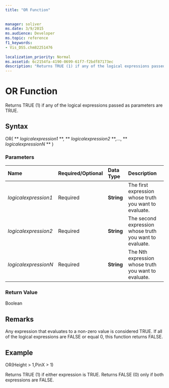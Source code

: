 ```yaml
---
title: "OR Function"
 
 
manager: soliver
ms.date: 3/9/2015
ms.audience: Developer
ms.topic: reference
f1_keywords:
- Vis_DSS.chm82251476
 
localization_priority: Normal
ms.assetid: 6c2154fa-4190-0699-61f7-f2bdf87173ec
description: "Returns TRUE (1) if any of the logical expressions passed as parameters are TRUE."
---
```


# OR Function

Returns TRUE (1) if any of the logical expressions passed as parameters are TRUE.
  
## Syntax

OR( ** *logicalexpression1* **, ** *logicalexpression2* **,..., ** *logicalexpressionN* ** ) 
  
### Parameters

|**Name**|**Required/Optional**|**Data Type**|**Description**|
|:-----|:-----|:-----|:-----|
| _logicalexpression1_ <br/> |Required  <br/> |**String** <br/> |The first expression whose truth you want to evaluate.  <br/> |
| _logicalexpression2_ <br/> |Required  <br/> |**String** <br/> |The second expression whose truth you want to evaluate.  <br/> |
| _logicalexpressionN_ <br/> |Required  <br/> |**String** <br/> |The Nth expression whose truth you want to evaluate.  <br/> |
   
### Return Value

Boolean
  
## Remarks

Any expression that evaluates to a non-zero value is considered TRUE. If all of the logical expressions are FALSE or equal 0, this function returns FALSE. 
  
## Example

OR(Height \> 1,PinX \> 1) 
  
Returns TRUE (1) if either expression is TRUE. Returns FALSE (0) only if both expressions are FALSE. 
  

